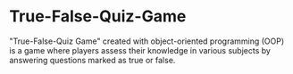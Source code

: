 # True-False-Quiz-Game
"True-False-Quiz Game" created with object-oriented programming (OOP) is a game where players assess their knowledge in various subjects by answering questions marked as true or false.
